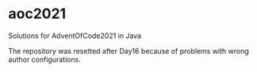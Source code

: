 # aoc2021
Solutions for AdventOfCode2021 in Java

The repository was resetted after Day16 because of problems with wrong author configurations.
